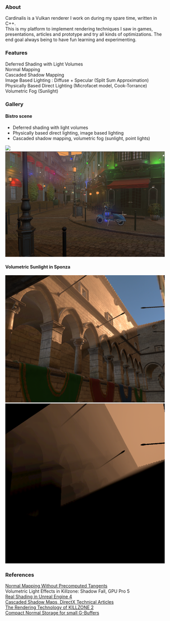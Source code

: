 ### About
Cardinalis is a Vulkan renderer I work on during my spare time, written in C++. <br/> This is my platform to implement rendering techniques I saw in games, presentations, articles and prototype and try all kinds of optimizations. The end goal always being to have fun learning and experimenting.

### Features
Deferred Shading with Light Volumes <br/>
Normal Mapping <br/>
Cascaded Shadow Mapping <br/>
Image Based Lighting : Diffuse + Specular (Split Sum Approximation) <br/>
Physically Based Direct Lighting (Microfacet model, Cook-Torrance) <br/>
Volumetric Fog (Sunlight)

### Gallery
#### Bistro scene 
* Deferred shading with light volumes
* Physically based direct lighting, image based lighting
* Cascaded shadow mapping, volumetric fog (sunlight, point lights)

<img src="screenshots/bistro_fog.png" width="1024">
<img src="screenshots/bistro_volumetric_point_directional.png" width="1024">

#### Volumetric Sunlight in Sponza
![Sponza Volumetric Fog](screenshots/sponza_fog.png "Sponza Volumetric Fog") 
![Fog buffer](screenshots/sponza_fog_only.png "Fog buffer")


### References
[Normal Mapping Without Precomputed Tangents](http://www.thetenthplanet.de/archives/1180) <br/>
Volumetric Light Effects in Killzone: Shadow Fall, GPU Pro 5 <br/>
[Real Shading in Unreal Engine 4](https://cdn2.unrealengine.com/Resources/files/2013SiggraphPresentationsNotes-26915738.pdf) <br/>
[Cascaded Shadow Maps, DirectX Technical Articles](https://learn.microsoft.com/en-us/windows/win32/dxtecharts/cascaded-shadow-maps) <br/>
[The Rendering Technology of KILLZONE 2](https://www.gdcvault.com/play/1330/The-Rendering-Technology-of-KILLZONE) <br/>
[Compact Normal Storage for small G-Buffers](https://aras-p.info/texts/CompactNormalStorage.htm) <br/>
